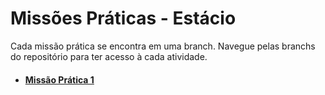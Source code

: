 # Missões Práticas - Estácio

Cada missão prática se encontra em uma branch. Navegue pelas branchs do repositório para ter acesso à cada atividade.

- #### [Missão Prática 1](https://https://github.com/SandroRDS/trabalhos-estacio/tree/missao-pratica-1)